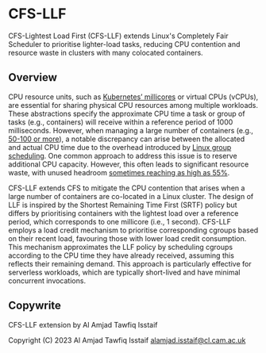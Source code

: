 # CFS-LLF

CFS-Lightest Load First (CFS-LLF) extends Linux's Completely Fair Scheduler to prioritise lighter-load tasks, reducing CPU contention and resource waste in clusters with many colocated containers.

## Overview

CPU resource units, such as [Kubernetes’ millicores](https://kubernetes.io/docs/concepts/configuration/manage-resources-containers/) or virtual CPUs (vCPUs), are essential for sharing physical CPU resources among multiple workloads. These abstractions specify the approximate CPU time a task or group of tasks (e.g., containers) will receive within a reference period of 1000 milliseconds. However, when managing a large number of containers (e.g., [50-100 or more](https://dl.acm.org/doi/abs/10.1145/3592533.3592807)), a notable discrepancy can arise between the allocated and actual CPU time due to the overhead introduced by [Linux group scheduling](https://lwn.net/Articles/240474/). One common approach to address this issue is to reserve additional CPU capacity. However, this often leads to significant resource waste, with unused headroom [sometimes reaching as high as 55%](https://dl.acm.org/doi/10.1145/3542929.3563465).

CFS-LLF extends CFS to mitigate the CPU contention that arises when a large number of containers are co-located in a Linux cluster. The design of LLF is inspired by the Shortest Remaining Time First (SRTF) policy but differs by prioritising containers with the lightest load over a reference period, which corresponds to one millicore (i.e., 1 second). CFS-LLF employs a load credit mechanism to prioritise corresponding cgroups based on their recent load, favouring those with lower load credit consumption. This mechanism approximates the LLF policy by scheduling cgroups according to the CPU time they have already received, assuming this reflects their remaining demand. This approach is particularly effective for serverless workloads, which are typically short-lived and have minimal concurrent invocations.

## Copywrite

CFS-LLF extension by Al Amjad Tawfiq Isstaif

Copyright (C) 2023 Al Amjad Tawfiq Isstaif <alamjad.isstaif@cl.cam.ac.uk>
